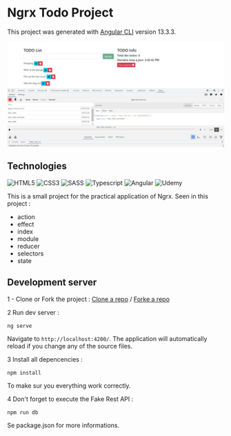 # Ngrx Todo Project

This project was generated with [Angular CLI](https://github.com/angular/angular-cli) version 13.3.3.

![alt Cover](./src/assets/readme/main-view.jpg)

## Technologies

![HTML5](https://img.shields.io/badge/html5-%23E34F26.svg?style=for-the-badge&logo=html5&logoColor=white)
![CSS3](https://img.shields.io/badge/CSS3-1572B6?style=for-the-badge&logo=css3&logoColor=white)
![SASS](https://img.shields.io/badge/Sass-CC6699?style=for-the-badge&logo=sass&logoColor=white)
![Typescript](https://img.shields.io/badge/TypeScript-007ACC?style=for-the-badge&logo=typescript&logoColor=white)
![Angular](https://img.shields.io/badge/Angular-DD0031?style=for-the-badge&logo=angular&logoColor=white)
![Udemy](https://img.shields.io/badge/Udemy-EC5252?style=for-the-badge&logo=Udemy&logoColor=white)

This is a small project for the practical application of Ngrx.
Seen in this project :
* action
* effect
* index
* module
* reducer
* selectors
* state

## Development server

1 - Clone or Fork the project :
[Clone a repo](https://docs.github.com/en/repositories/creating-and-managing-repositories/cloning-a-repository) /
[Forke a repo](https://docs.github.com/en/get-started/quickstart/fork-a-repo)

2 Run dev server :
```
ng serve
``` 
Navigate to `http://localhost:4200/`. The application will automatically reload if you change any of the source files.

3 Install all depencencies :
```
npm install
```
To make sur you everything work correctly.

4 Don't forget to execute the Fake Rest API :
```
npm run db
```
Se package.json for more informations.
